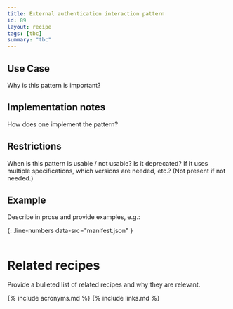 ```yaml
---
title: External authentication interaction pattern
id: 89
layout: recipe
tags: [tbc]
summary: "tbc"
---
```



## Use Case

Why is this pattern is important?

## Implementation notes

How does one implement the pattern?

## Restrictions

When is this pattern is usable / not usable? Is it deprecated? If it uses multiple specifications, which versions are needed, etc.? (Not present if not needed.)

## Example

Describe in prose and provide examples, e.g.: 

{: .line-numbers data-src="manifest.json" }
```json
```

# Related recipes

Provide a bulleted list of related recipes and why they are relevant.


{% include acronyms.md %}
{% include links.md %}

